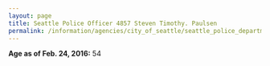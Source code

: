 ```yaml
---
layout: page
title: Seattle Police Officer 4857 Steven Timothy. Paulsen
permalink: /information/agencies/city_of_seattle/seattle_police_department/copbook/4857/
---
```


**Age as of Feb. 24, 2016:** 54
